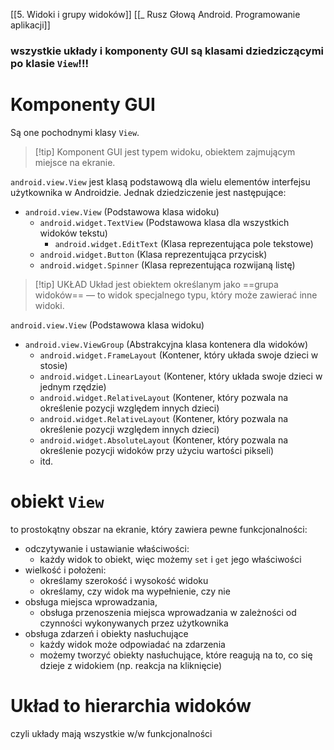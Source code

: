 [[5. Widoki i grupy widoków]]
[[_ Rusz Głową Android. Programowanie aplikacji]]

### wszystkie układy i komponenty GUI są klasami dziedziczącymi po klasie `View`!!!

# Komponenty GUI
Są one pochodnymi klasy `View`.

> [!tip] Komponent GUI 
> jest typem widoku, obiektem zajmującym miejsce na ekranie.

`android.view.View` jest klasą podstawową dla wielu elementów interfejsu użytkownika w Androidzie. Jednak dziedziczenie jest następujące:

- `android.view.View` (Podstawowa klasa widoku)
    - `android.widget.TextView` (Podstawowa klasa dla wszystkich widoków tekstu)
        - `android.widget.EditText` (Klasa reprezentująca pole tekstowe)
    - `android.widget.Button` (Klasa reprezentująca przycisk)
    - `android.widget.Spinner` (Klasa reprezentująca rozwijaną listę)

>[!tip] UKŁAD
>Układ jest obiektem określanym jako ==grupa widoków== — to widok specjalnego typu, który może zawierać inne widoki.

`android.view.View` (Podstawowa klasa widoku)

- `android.view.ViewGroup` (Abstrakcyjna klasa kontenera dla widoków)
    - `android.widget.FrameLayout` (Kontener, który układa swoje dzieci w stosie)
    - `android.widget.LinearLayout` (Kontener, który układa swoje dzieci w jednym rzędzie)
    - `android.widget.RelativeLayout` (Kontener, który pozwala na określenie pozycji względem innych dzieci)
    - `android.widget.RelativeLayout` (Kontener, który pozwala na określenie pozycji względem innych dzieci)
    - `android.widget.AbsoluteLayout` (Kontener, który pozwala na określenie pozycji widoków przy użyciu wartości pikseli)
    - itd.

# obiekt `View`
to prostokątny obszar na ekranie, który zawiera pewne funkcjonalności:
- odczytywanie i ustawianie właściwości:
	- każdy widok to obiekt, więc możemy `set` i `get` jego właściwości
- wielkość i położeni:
	- określamy szerokość i wysokość widoku
	- określamy, czy widok ma wypełnienie, czy nie
- obsługa miejsca wprowadzania,
	- obsługa przenoszenia miejsca wprowadzania w zależności od czynności wykonywanych przez użytkownika
- obsługa zdarzeń i obiekty nasłuchujące
	- każdy widok może odpowiadać na zdarzenia
	- możemy tworzyć obiekty nasłuchujące, które reagują na to, co się dzieje z widokiem (np. reakcja na kliknięcie)

# Układ to hierarchia widoków
czyli układy mają wszystkie w/w funkcjonalności









